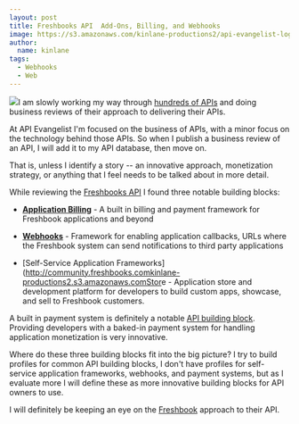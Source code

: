 ```yaml
---
layout: post
title: Freshbooks API  Add-Ons, Billing, and Webhooks
image: https://s3.amazonaws.com/kinlane-productions2/api-evangelist-logos/api-evangelist-butterfly-vertical.png
author:
  name: kinlane
tags:
  - Webhooks
  - Web
---
```

[![](http://kinlane-productions2.s3.amazonaws.com/Freshbooks_610x564.png)](http://www.freshbooks.com/)I am slowly working my way through [hundreds of APIs](http://www.programmableweb.com/apis/directory "hundreds of APIs") and doing business reviews of their approach to delivering their APIs.

At API Evangelist I'm focused on the business of APIs, with a minor focus on the technology behind those APIs. So when I publish a business review of an API, I will add it to my API database, then move on.

That is, unless I identify a story -- an innovative approach, monetization strategy, or anything that I feel needs to be talked about in more detail.

While reviewing the [Freshbooks API](http://developers.freshbooks.com/ "Freshbooks API") I found three notable building blocks:

*   **[Application Billing](http://developers.freshbooks.com/billing/ "Application Billing")** - A built in billing and payment framework for Freshbook applications and beyond
*   **[Webhooks](http://developers.freshbooks.com/webhooks/ "Webhooks")** - Framework for enabling application callbacks, URLs where the Freshbook system can send notifications to third party applications
*   [Self-Service Application Frameworks](http://community.freshbooks.comkinlane-productions2.s3.amazonaws.comStor</strong>e</a> - Application store and development platform for developers to build custom apps, showcase,  and sell to Freshbook customers.</li>
    </ul>
    <a title= "Freshbooks Add-On Store") like the Freshbooks Add-On Store are growing more common. I've talked about similar systems from [Box.net](http://apievangelist.com/2011/04/08/box-net-openbox/ "Box.net") and [Google Apps Marketplace](http://apievangelist.com/2011/04/08/google-apps-marketplace/ "Google Apps Marketplace"). The Freshbooks Add-On store is not 100% self-service, but it is close. [![](http://kinlane-productions.s3.amazonaws.com/freshbooks-leaf.jpg)](http://www.freshbooks.com/) Webhooks are nothing new, but Freshbook offers a standardized approach to deploying web-hooks that makes them easy for developer to use.
    
    A built in payment system is definitely a notable [API building block](http://www.apievangelist.com/ecosystem-building-blocks.php "API Building Block"). Providing developers with a baked-in payment system for handling application monetization is very innovative.
    
    Where do these three building blocks fit into the big picture? I try to build profiles for common API building blocks, I don't have profiles for self-service application frameworks, webhooks, and payment systems, but as I evaluate more I will define these as more innovative building blocks for API owners to use.
    
    I will definitely be keeping an eye on the [Freshbook](http://www.freshbooks.com/ "Freshbook") approach to their API.
